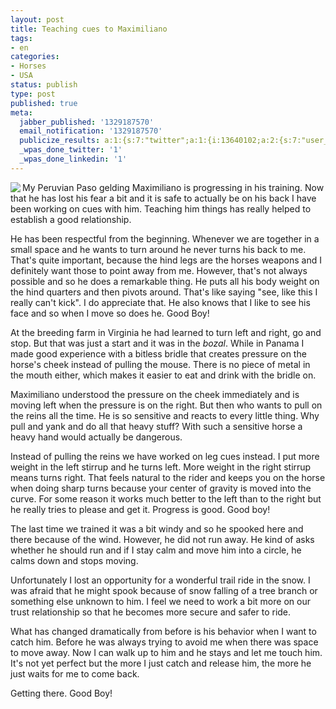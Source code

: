 ```yaml
---
layout: post
title: Teaching cues to Maximiliano
tags:
- en
categories:
- Horses
- USA
status: publish
type: post
published: true
meta:
  jabber_published: '1329187570'
  email_notification: '1329187570'
  publicize_results: a:1:{s:7:"twitter";a:1:{i:13640102;a:2:{s:7:"user_id";s:10:"snscaimito";s:7:"post_id";s:18:"169251055257923584";}}}
  _wpas_done_twitter: '1'
  _wpas_done_linkedin: '1'
---
```

<img src="http://stephanschwab.files.wordpress.com/2012/03/maximiliano.jpg" align="left"><p>My Peruvian Paso gelding Maximiliano is progressing in his training. Now that he has lost his fear a bit and it is safe to actually be on his back I have been working on cues with him. Teaching him things has really helped to establish a good relationship.</p>
<p>He has been respectful from the beginning. Whenever we are together in a small space and he wants to turn around he never turns his back to me. That's quite important, because the hind legs are the horses weapons and I definitely want those to point away from me. However, that's not always possible and so he does a remarkable thing. He puts all his body weight on the hind quarters and then pivots around. That's like saying "see, like this I really can't kick". I do appreciate that. He also knows that I like to see his face and so when I move so does he. Good Boy!</p>
<p>At the breeding farm in Virginia he had learned to turn left and right, go and stop. But that was just a start and it was in the <em>bozal</em>. While in Panama I made good experience with a bitless bridle that creates pressure on the horse's cheek instead of pulling the mouse. There is no piece of metal in the mouth either, which makes it easier to eat and drink with the bridle on.</p>
<p>Maximiliano understood the pressure on the cheek immediately and is moving left when the pressure is on the right. But then who wants to pull on the reins all the time. He is so sensitive and reacts to every little thing. Why pull and yank and do all that heavy stuff? With such a sensitive horse a heavy hand would actually be dangerous.</p>
<p>Instead of pulling the reins we have worked on leg cues instead. I put more weight in the left stirrup and he turns left. More weight in the right stirrup means turns right. That feels natural to the rider and keeps you on the horse when doing sharp turns because your center of gravity is moved into the curve. For some reason it works much better to the left than to the right but he really tries to please and get it. Progress is good. Good boy!</p>
<p>The last time we trained it was a bit windy and so he spooked here and there because of the wind. However, he did not run away. He kind of asks whether he should run and if I stay calm and move him into a circle, he calms down and stops moving.</p>
<p>Unfortunately I lost an opportunity for a wonderful trail ride in the snow. I was afraid that he might spook because of snow falling of a tree branch or something else unknown to him. I feel we need to work a bit more on our trust relationship so that he becomes more secure and safer to ride.</p>
<p>What has changed dramatically from before is his behavior when I want to catch him. Before he was always trying to avoid me when there was space to move away. Now I can walk up to him and he stays and let me touch him. It's not yet perfect but the more I just catch and release him, the more he just waits for me to come back.</p>
<p>Getting there. Good Boy!</p>
<p> </p>
